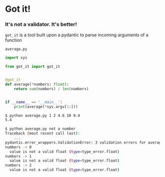 # Got it!
### It's not a validator. It's better!

`got_it` is a tool built upon a pydantic to parse incoming arguments of a function


`average.py`
```python
import sys

from got_it import got_it


@got_it
def average(*numbers: float):
    return sum(numbers) / len(numbers)


if __name__ == '__main__':
    print(average(*sys.argv[1:]))
```
```bash
$ python average.py 1 2 4.6 10 9.4
5.4

$ python average.py not a number
Traceback (most recent call last):
    ...
pydantic.error_wrappers.ValidationError: 3 validation errors for average_args_model
numbers -> 0
  value is not a valid float (type=type_error.float)
numbers -> 1
  value is not a valid float (type=type_error.float)
numbers -> 2
  value is not a valid float (type=type_error.float)
```